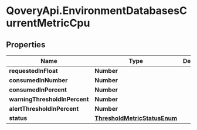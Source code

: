 # QoveryApi.EnvironmentDatabasesCurrentMetricCpu

## Properties

Name | Type | Description | Notes
------------ | ------------- | ------------- | -------------
**requestedInFloat** | **Number** |  | [optional] 
**consumedInNumber** | **Number** |  | [optional] 
**consumedInPercent** | **Number** |  | [optional] 
**warningThresholdInPercent** | **Number** |  | [optional] 
**alertThresholdInPercent** | **Number** |  | [optional] 
**status** | [**ThresholdMetricStatusEnum**](ThresholdMetricStatusEnum.md) |  | [optional] 


